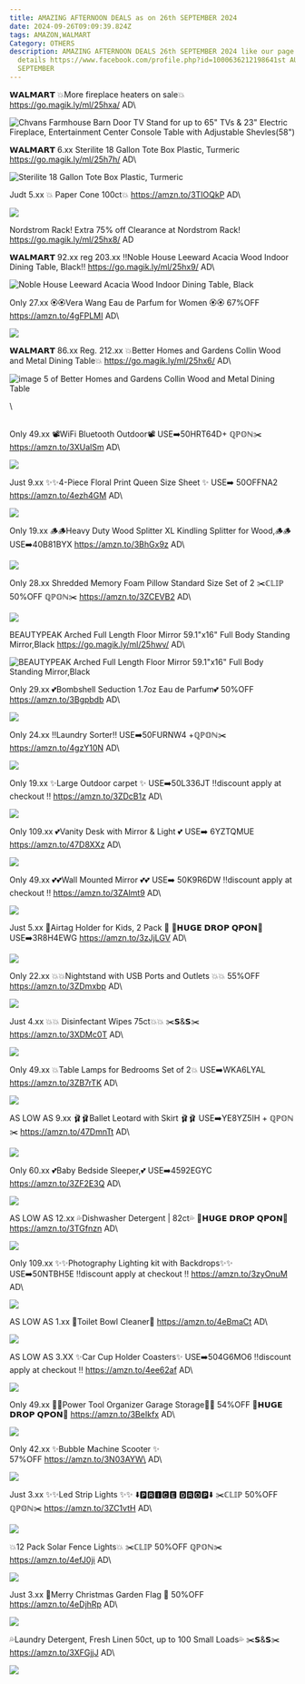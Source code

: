 ```yaml
---
title: AMAZING AFTERNOON DEALS as on 26th SEPTEMBER 2024
date: 2024-09-26T09:09:39.824Z
tags: AMAZON,WALMART
Category: OTHERS
description: AMAZING AFTERNOON DEALS 26th SEPTEMBER 2024 like our page for more
  details https://www.facebook.com/profile.php?id=1000636212198641st AUGUST9th
  SEPTEMBER
---
```

𝗪𝗔𝗟𝗠𝗔𝗥𝗧
💥More fireplace heaters on sale💥
https://go.magik.ly/ml/25hxa/
AD\
<!--StartFragment-->

![Chvans Farmhouse Barn Door TV Stand for up to 65" TVs & 23" Electric Fireplace, Entertainment Center Console Table with Adjustable Shevles(58")](https://i5.walmartimages.com/seo/Chvans-Farmhouse-Barn-Door-TV-Stand-for-up-to-65-TVs-23-Electric-Fireplace-Entertainment-Center-Console-Table-with-Adjustable-Shevles-58_8e7b5730-a986-4301-a43a-885e0eab05fa.f47562739126a80d2ca5fa150031aa0a.jpeg?odnHeight=2000&odnWidth=2000&odnBg=FFFFFF)

<!--EndFragment-->

𝗪𝗔𝗟𝗠𝗔𝗥𝗧
6.xx
Sterilite 18 Gallon Tote Box Plastic, Turmeric
https://go.magik.ly/ml/25h7h/
AD\
<!--StartFragment-->

![Sterilite 18 Gallon Tote Box Plastic, Turmeric](https://i5.walmartimages.com/asr/cf17dd79-9b20-40f3-9755-15fcfd6fbc56.0458fd06c321da5bcd75d122192452fc.jpeg?odnHeight=2000&odnWidth=2000&odnBg=FFFFFF)

<!--EndFragment-->

Judt 5.xx 
💥 Paper Cone  100ct💥
https://amzn.to/3TIOQkP
AD\
<!--StartFragment-->

![](https://m.media-amazon.com/images/I/51qAS6yR98L._AC_SL1500_.jpg)

<!--EndFragment-->

Nordstrom Rack!
Extra 75% off Clearance at Nordstrom Rack!
https://go.magik.ly/ml/25hx8/
AD



𝗪𝗔𝗟𝗠𝗔𝗥𝗧
92.xx reg 203.xx
‼️Noble House Leeward Acacia Wood Indoor Dining Table, Black‼️
https://go.magik.ly/ml/25hx9/
AD\
<!--StartFragment-->

![Noble House Leeward Acacia Wood Indoor Dining Table, Black](https://i5.walmartimages.com/seo/Noble-House-Leeward-Acacia-Wood-Indoor-Dining-Table-Black_46750fd2-c774-489b-b1d3-e7d8cb10e69d.d4a604c0981b04290b0a4db45f084eeb.jpeg?odnHeight=2000&odnWidth=2000&odnBg=FFFFFF)

<!--EndFragment-->

Only 27.xx 
🏵️🏵️Vera Wang Eau de Parfum for Women 🏵️🏵️
67%OFF
https://amzn.to/4gFPLMI
AD\
<!--StartFragment-->

![](https://m.media-amazon.com/images/I/51yZCKJYxlL._SL1403_.jpg)

<!--EndFragment-->

𝗪𝗔𝗟𝗠𝗔𝗥𝗧
86.xx  Reg. 212.xx 
💥Better Homes and Gardens Collin Wood and Metal Dining Table💥
https://go.magik.ly/ml/25hx6/
AD\
<!--StartFragment-->

![image 5 of Better Homes and Gardens Collin Wood and Metal Dining Table](https://i5.walmartimages.com/asr/20b426a2-fee1-4c0e-a1e3-49afabe54860_2.bd14ecdc9cf423ca8022253889b49ae4.jpeg?odnHeight=117&odnWidth=117&odnBg=FFFFFF)

<!--EndFragment-->\
\
Only 49.xx
📽️WiFi Bluetooth Outdoor📽️
USE➡️50HRT64D+ ℚℙ𝕆ℕ✂️
https://amzn.to/3XUalSm
AD\
<!--StartFragment-->

![](https://m.media-amazon.com/images/I/81RIYAMaiML._AC_SL1500_.jpg)

<!--EndFragment-->



Just 9.xx
✨✨4-Piece Floral Print Queen Size Sheet ✨
USE➡️ 50OFFNA2
https://amzn.to/4ezh4GM
AD\
<!--StartFragment-->

![](https://m.media-amazon.com/images/I/71dq0t1hTfL._AC_SL1500_.jpg)

<!--EndFragment-->

Only 19.xx
🪵🪵Heavy Duty Wood Splitter XL Kindling Splitter for Wood,🪵🪵
USE➡️40B81BYX
https://amzn.to/3BhGx9z
AD\
<!--StartFragment-->

![](https://m.media-amazon.com/images/I/71VvDFO945L._AC_SL1500_.jpg)

<!--EndFragment-->

Only 28.xx
Shredded Memory Foam Pillow Standard Size Set of 2
✂️ℂ𝕃𝕀ℙ  50%OFF ℚℙ𝕆ℕ✂️
https://amzn.to/3ZCEVB2
AD\
<!--StartFragment-->

![](https://m.media-amazon.com/images/I/81cWOsUw6TL._AC_SL1500_.jpg)

<!--EndFragment-->

BEAUTYPEAK Arched Full Length Floor Mirror 59.1"x16" Full Body Standing Mirror,Black https://go.magik.ly/ml/25hwv/
AD\
<!--StartFragment-->

![BEAUTYPEAK Arched Full Length Floor Mirror 59.1"x16" Full Body Standing Mirror,Black](https://i5.walmartimages.com/seo/BEAUTYPEAK-Arched-Full-Length-Floor-Mirror-58-x18-Full-Body-Standing-Mirror-Black_952cec24-3729-4c67-8513-2407a1bef4e1.5238e7dd6730fbddcb3b3392ebf7a25f.jpeg?odnHeight=2000&odnWidth=2000&odnBg=FFFFFF)

<!--EndFragment-->

Only 29.xx
💕Bombshell Seduction 1.7oz Eau de Parfum💕
50%OFF
https://amzn.to/3Bgpbdb
AD\
<!--StartFragment-->

![](https://m.media-amazon.com/images/I/71f3XY54g6L._SL1500_.jpg)

<!--EndFragment-->

Only 24.xx
‼️Laundry Sorter‼️
USE➡️50FURNW4 +ℚℙ𝕆ℕ✂️
https://amzn.to/4gzY10N
AD\
<!--StartFragment-->

![](https://m.media-amazon.com/images/I/716GGf1N78L._AC_SL1500_.jpg)

<!--EndFragment-->

Only 19.xx
✨Large Outdoor carpet ✨
USE➡️50L336JT
‼️discount apply at checkout ‼️
https://amzn.to/3ZDcB1z
AD\
<!--StartFragment-->

![](https://m.media-amazon.com/images/I/81ZpEjJ696L._AC_SL1500_.jpg)

<!--EndFragment-->

Only 109.xx
💕Vanity Desk with Mirror & Light 💕
USE➡️ 6YZTQMUE
https://amzn.to/47D8XXz
AD\
<!--StartFragment-->

![](https://m.media-amazon.com/images/I/71rUJlQ5E3L._AC_SL1500_.jpg)

<!--EndFragment-->

Only 49.xx
💕💕Wall Mounted Mirror 💕💕
USE➡️ 50K9R6DW
‼️discount apply at checkout ‼️
https://amzn.to/3ZAlmt9
AD\
<!--StartFragment-->

![](https://m.media-amazon.com/images/I/71zLKqJENBL._AC_SL1500_.jpg)

<!--EndFragment-->

Just 5.xx
🍎Airtag Holder for Kids, 2 Pack 🍎
💸𝗛𝗨𝗚𝗘 𝗗𝗥𝗢𝗣 𝗤𝗣𝗢𝗡💸
USE➡️3R8H4EWG
https://amzn.to/3zJjLGV
AD\
<!--StartFragment-->

![](https://m.media-amazon.com/images/I/61cL4QR7wdL._AC_SL1500_.jpg)

<!--EndFragment-->



Only 22.xx
💥💥Nightstand with USB Ports and Outlets 💥💥
55%OFF
https://amzn.to/3ZDmxbp
AD\
<!--StartFragment-->

![](https://m.media-amazon.com/images/I/71wKK4ST8EL._AC_SL1500_.jpg)

<!--EndFragment-->

Just 4.xx
💥💥 Disinfectant Wipes
75ct💥💥
✂️𝗦&𝗦✂️
https://amzn.to/3XDMc0T
AD\
<!--StartFragment-->

![](https://m.media-amazon.com/images/I/81vaWKTXUOL._AC_SL1500_.jpg)

<!--EndFragment-->

Only 49.xx
💥Table Lamps for Bedrooms 
Set of 2💥
USE➡️WKA6LYAL
https://amzn.to/3ZB7rTK
AD\
<!--StartFragment-->

![](https://m.media-amazon.com/images/I/71nRD-KMSlL._AC_SL1500_.jpg)

<!--EndFragment-->

AS LOW AS 9.xx
🩰🩰Ballet Leotard with 
Skirt 🩰🩰
USE➡️YE8YZ5IH + ℚℙ𝕆ℕ✂️
https://amzn.to/47DmnTt
AD\
<!--StartFragment-->

![](https://m.media-amazon.com/images/I/81TVTzyMQaL._AC_SX679_.jpg)

<!--EndFragment-->

Only 60.xx
💕Baby Bedside Sleeper,💕
USE➡️4592EGYC
https://amzn.to/3ZF2E3Q
AD\
<!--StartFragment-->

![](https://m.media-amazon.com/images/I/71l-odMA6zL._AC_SL1500_.jpg)

<!--EndFragment-->

AS LOW AS 12.xx
💦Dishwasher Detergent   | 82ct💦
💸𝗛𝗨𝗚𝗘 𝗗𝗥𝗢𝗣 𝗤𝗣𝗢𝗡💸
https://amzn.to/3TGfnzn
AD\
<!--StartFragment-->

![](https://m.media-amazon.com/images/I/81bFStOuglL._AC_SL1500_.jpg)

<!--EndFragment-->

Only 109.xx
✨✨Photography Lighting kit with Backdrops✨✨
USE➡️50NTBH5E
‼️discount apply at checkout ‼️
https://amzn.to/3zyOnuM
AD\
<!--StartFragment-->

![](https://m.media-amazon.com/images/I/71AAbZzfX8L._AC_SL1500_.jpg)

<!--EndFragment-->

AS LOW AS 1.xx
🚽Toilet Bowl Cleaner🚽
https://amzn.to/4eBmaCt
AD\
<!--StartFragment-->

![](https://m.media-amazon.com/images/I/61X8PuNtt6L._AC_SL1000_.jpg)

<!--EndFragment-->

AS LOW AS 3.XX
✨Car Cup Holder Coasters✨
USE➡️504G6MO6
‼️discount apply at checkout ‼️
https://amzn.to/4ee62af
AD\
<!--StartFragment-->

![](https://m.media-amazon.com/images/I/81PMAwRTqlL._AC_SL1500_.jpg)

<!--EndFragment-->

Only 49.xx
🔧🔨Power Tool Organizer Garage Storage🔧🔨
54%OFF
💸𝗛𝗨𝗚𝗘 𝗗𝗥𝗢𝗣 𝗤𝗣𝗢𝗡💸
https://amzn.to/3BeIkfx
AD\
<!--StartFragment-->

![](https://m.media-amazon.com/images/I/81PCzeC1r3L._AC_SL1500_.jpg)

<!--EndFragment-->

Only 42.xx
✨Bubble Machine Scooter ✨\
57%OFF
https://amzn.to/3N03AYW\
 AD\
<!--StartFragment-->

![](https://m.media-amazon.com/images/I/61E1Hd8gVBS._AC_SL1500_.jpg)

<!--EndFragment-->

Just 3.xx
✨✨Led Strip Lights ✨✨
⬇️🅿🆁🅸🅲🅴 🅳🆁🅾🅿⬇️
✂️ℂ𝕃𝕀ℙ 50%OFF ℚℙ𝕆ℕ✂️
https://amzn.to/3ZC1vtH
AD\
<!--StartFragment-->

![](https://m.media-amazon.com/images/I/81w9ipJzUOL._AC_SL1500_.jpg)

<!--EndFragment-->

💥12 Pack Solar Fence Lights💥
✂️ℂ𝕃𝕀ℙ 50%OFF ℚℙ𝕆ℕ✂️
https://amzn.to/4efJ0ji
AD\
<!--StartFragment-->

![](https://m.media-amazon.com/images/I/81cGf0o1-zL._AC_SL1500_.jpg)

<!--EndFragment-->

Just 3.xx
🎄Merry Christmas Garden Flag 🎄
50%OFF
https://amzn.to/4eDjhRp
AD\
<!--StartFragment-->

![](https://m.media-amazon.com/images/I/81-T1JxVgKL._AC_SL1500_.jpg)

<!--EndFragment-->

💦Laundry Detergent, Fresh Linen 50ct, up to 100 Small Loads💦
✂️𝗦&𝗦✂️
https://amzn.to/3XFGjjJ
AD\
<!--StartFragment-->

![](https://m.media-amazon.com/images/I/81CNVgMyipL._AC_SL1500_.jpg)

<!--EndFragment-->